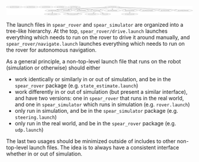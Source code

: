 ![](https://github.com/UofA-SPEAR/software/blob/master/doc/launch-files.gv.svg)

The launch files in `spear_rover` and `spear_simulator` are organized into a tree-like hierarchy.
At the top, `spear_rover/drive.launch` launches everything which needs to run on the rover to drive it around manually, and `spear_rover/navigate.launch` launches everything which needs to run on the rover for autonomous navigation.

As a general principle, a non-top-level launch file that runs on the robot (simulation or otherwise) should either

- work identically or similarly in or out of simulation, and be in the `spear_rover` package (e.g. `state_estimate.launch`)
- work differently in or out of simulation (but present a similar interface), and have two versions: one in `spear_rover` that runs in the real world, and one in `spear_simulator` which runs in simulation (e.g. `rover.launch`)
- only run in simulation, and be in the `spear_simulator` package (e.g. `steering.launch`)
- only run in the real world, and be in the `spear_rover` package (e.g. `udp.launch`)

The last two usages should be minimized outside of includes to other non-top-level launch files.
The idea is to always have a consistent interface whether in or out of simulation.
